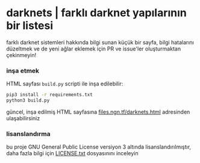 # darknets | farklı darknet yapılarının bir listesi
farklı darknet sistemleri hakkında bilgi sunan küçük bir sayfa,
bilgi hatalarını düzeltmek ve de yeni ağlar eklemek için PR ve issue'ler
oluşturmaktan çekinmeyin!

### inşa etmek
HTML sayfası `build.py` scripti ile inşa edilebilir:
```bash
pip3 install -r requirements.txt
python3 build.py
```
güncel, inşa edilmiş HTML sayfasına [files.ngn.tf/darknets.html](https://files.ngn.tf/darknets.html)
adresinden ulaşabilirsiniz

### lisanslandırma
bu proje GNU General Public License versiyon 3 altında lisanslandırılmıştır,
daha fazla bilgi için [LICENSE.txt](LICENSE.txt) dosyasınını inceleyin
